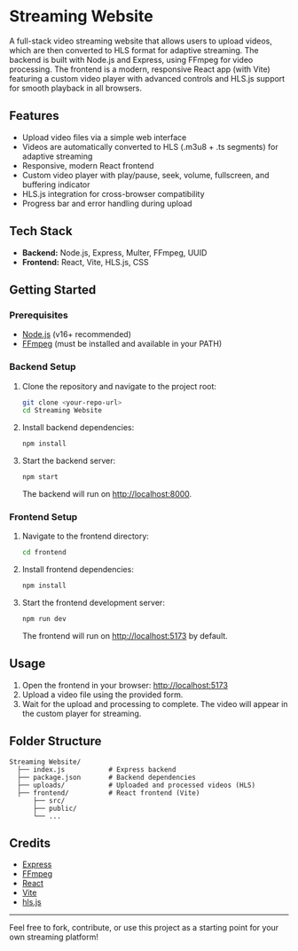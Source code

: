 # Streaming Website

A full-stack video streaming website that allows users to upload videos, which are then converted to HLS format for adaptive streaming. The backend is built with Node.js and Express, using FFmpeg for video processing. The frontend is a modern, responsive React app (with Vite) featuring a custom video player with advanced controls and HLS.js support for smooth playback in all browsers.

## Features

- Upload video files via a simple web interface
- Videos are automatically converted to HLS (.m3u8 + .ts segments) for adaptive streaming
- Responsive, modern React frontend
- Custom video player with play/pause, seek, volume, fullscreen, and buffering indicator
- HLS.js integration for cross-browser compatibility
- Progress bar and error handling during upload

## Tech Stack

- **Backend:** Node.js, Express, Multer, FFmpeg, UUID
- **Frontend:** React, Vite, HLS.js, CSS

## Getting Started

### Prerequisites

- [Node.js](https://nodejs.org/) (v16+ recommended)
- [FFmpeg](https://ffmpeg.org/) (must be installed and available in your PATH)

### Backend Setup

1. Clone the repository and navigate to the project root:
   ```bash
   git clone <your-repo-url>
   cd Streaming Website
   ```
2. Install backend dependencies:
   ```bash
   npm install
   ```
3. Start the backend server:
   ```bash
   npm start
   ```
   The backend will run on [http://localhost:8000](http://localhost:8000).

### Frontend Setup

1. Navigate to the frontend directory:
   ```bash
   cd frontend
   ```
2. Install frontend dependencies:
   ```bash
   npm install
   ```
3. Start the frontend development server:
   ```bash
   npm run dev
   ```
   The frontend will run on [http://localhost:5173](http://localhost:5173) by default.

## Usage

1. Open the frontend in your browser: [http://localhost:5173](http://localhost:5173)
2. Upload a video file using the provided form.
3. Wait for the upload and processing to complete. The video will appear in the custom player for streaming.

## Folder Structure

```
Streaming Website/
  ├── index.js           # Express backend
  ├── package.json       # Backend dependencies
  ├── uploads/           # Uploaded and processed videos (HLS)
  ├── frontend/          # React frontend (Vite)
      ├── src/
      ├── public/
      └── ...
```

## Credits

- [Express](https://expressjs.com/)
- [FFmpeg](https://ffmpeg.org/)
- [React](https://react.dev/)
- [Vite](https://vitejs.dev/)
- [hls.js](https://github.com/video-dev/hls.js/)

---

Feel free to fork, contribute, or use this project as a starting point for your own streaming platform!
